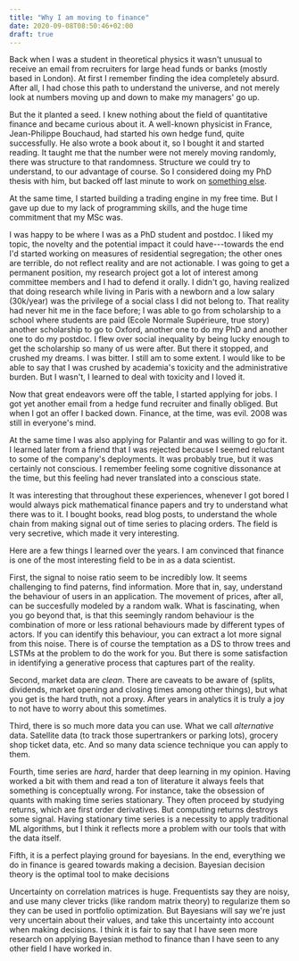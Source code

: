 ```yaml
---
title: "Why I am moving to finance"
date: 2020-09-08T08:50:46+02:00
draft: true
---
```


Back when I was a student in theoretical physics it wasn't unusual to receive an
email from recruiters for large head funds or banks (mostly based in London). At
first I remember finding the idea completely absurd. After all, I had chose this
path to understand the universe, and not merely look at numbers moving up and
down to make my managers' go up.

But the it planted a seed. I knew nothing about the field of quantitative
finance and became curious about it. A well-known physicist in France,
Jean-Philippe Bouchaud, had started his own hedge fund, quite successfully. He
also wrote a book about it, so I bought it and started reading. It taught me
that the number were not merely moving randomly, there was structure to that
randomness. Structure we could try to understand, to our advantage of course. So
I considered doing my PhD thesis with him, but backed off last minute to work on
[something else]().

At the same time, I started building a trading engine in my free time. But I
gave up due to my lack of programming skills, and the huge time commitment that
my MSc was.

I was happy to be where I was as a PhD student and postdoc. I liked my topic,
the novelty and the potential impact it could have---towards the end I'd started
working on measures of residential segregation; the other ones are terrible, do
not reflect reality and are not actionable. I was going to get a permanent
position, my research project got a lot of interest among committee members and
I had to defend it orally. I didn't go, having realized that doing research
while living in Paris with a newborn and a low salary (30k/year) was the
privilege of a social class I did not belong to. That reality had never hit me
in the face before; I was able to go from scholarship to a school where students
are paid (Ecole Normale Supérieure, true story) another scholarship to go to
Oxford, another one to do my PhD and another one to do my postdoc. I flew over
social inequality by being lucky enough to get the scholarship so many of us
were after. But there it stopped, and crushed my dreams. I was bitter. I still
am to some extent. I would like to be able to say that I was crushed by
academia's toxicity and the administrative burden. But I wasn't, I learned to
deal with toxicity and I loved it.

Now that great endeavors were off the table, I started applying for jobs. I got
yet another email from a hedge fund recruiter and finally obliged. But when I
got an offer I backed down. Finance, at the time, was evil. 2008 was still in
everyone's mind. 

At the same time I was also applying for Palantir and was willing to go for it.
I learned later from a friend that I was rejected because I seemed reluctant to
some of the company's deployments. It was probably true, but it was certainly
not conscious. I remember feeling some cognitive dissonance at the time, but
this feeling had never translated into a conscious state.

It was interesting that throughout these experiences, whenever I got bored I
would always pick mathematical finance papers and try to understand what there
was to it. I bought books, read blog posts, to understand the whole chain from
making signal out of time series to placing orders. The field is very secretive,
which made it very interesting.

Here are a few things I learned over the years. I am convinced that finance is
one of the most interesting field to be in as a data scientist. 

First, the signal to noise ratio seem to be incredibly low. It seems challenging
to find paterns, find information. More that in, say, understand the behaviour
of users in an application. The movement of prices, after all, can be
succesfully modeled by a random walk. What is fascinating, when you go beyond
that, is that this seemingly random behaviour is the combination of more or less
rational behaviours made by different types of actors. If you can identify this
behaviour, you can extract a lot more signal from this noise.  There is of
course the temptation as a DS to throw trees and LSTMs at the problem to do the
work for you. But there is some satisfaction in identifying a generative process
that captures part of the reality.

Second, market data are *clean*. There are caveats to be aware of (splits,
dividends, market opening and closing times among other things), but what you
get is the hard truth, not a proxy. After years in analytics it is truly a joy
to not have to worry about this sometimes.

Third, there is so much more data you can use. What we call *alternative* data.
Satellite data (to track those supertrankers or parking lots), grocery shop
ticket data, etc. And so many data science technique you can apply to them.

Fourth, time series are *hard*, harder that deep learning in my opinion. Having
worked a bit with them and read a ton of literature it always feels that
something is conceptually wrong. For instance, take the obsession of quants with
making time series stationary. They often proceed by studying returns, which are
first order derivatives. But computing returns destroys some signal. Having
stationary time series is a necessity to apply traditional ML algorithms, but I
think it reflects more a problem with our tools that with the data itself.

Fifth, it is a perfect playing ground for bayesians. In the end, everything we
do in finance is geared towards making a decision. Bayesian decision theory is
the optimal tool to make decisions

Uncertainty on correlation matrices is huge. Frequentists say they are noisy,
and use many clever tricks (like random matrix theory) to regularize them so
they can be used in portfolio optimization. But Bayesians will say we're just
very uncertain about their values, and take this uncertainty into account when
making decisions. I think it is fair to say that I have seen more research on
applying Bayesian method to finance than I have seen to any other field I have
worked in.
